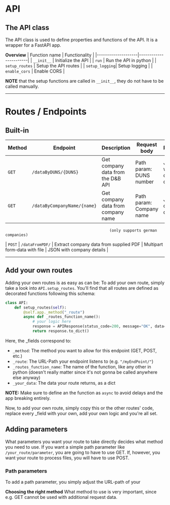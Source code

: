 # **API**

## The API class
The API class is used to define properties and functions of the API.
It is a wrapper for a FastAPI app.

**Overview**
| Function name      | Functionality         |
|--------------------|-----------------------|
| ```__init__```     | Initialize the API    |
| ```run```          | Run the API in python |
| ```setup_routes``` | Setup the API routes  |
| ```setup_logging```| Setup logging         |
| ```enable_cors```  | Enable CORS           |

**NOTE** that the setup functions are called in ```__init__```, they do not
have to be called manually.

---

# Routes / Endpoints

## Built-in
| Method     | Endpoint                         | Description                            | Request body                  | Response                   |
|------------|----------------------------------|----------------------------------------|-------------------------------|----------------------------|
| ```GET```  | ```/dataByDUNS/{DUNS}```         | Get company data from the D&B API      | Path param: DUNS number       | JSON with company details  |
| ```GET```  | ```/dataByCompanyName/{name}```  | Get company data from company name     | Path param: Company name      | Json with company details  |
                                                  (only supports german companies)                                                                    
| ```POST``` | ```/dataFromPDF/```              | Extract company data from supplied PDF | Multipart form-data with file | JSON with company details  |

---

## Add your own routes
Adding your own routes is as easy as can be:
To add your own route, simply take a look into ```API.setup_routes```. You'll find 
that all routes are defined as decorated functions following this schema:
```python
class API:
    def setup_routes(self):
        @self.app._method("_route")
        async def _routes_function_name():
            # your logic here
            response = APIResponse(status_code=200, message="OK", data=_your_data)
            return response.to_dict()
```
Here, the _fields correspond to:
- ```_method```: The method you want to allow for this endpoint (GET, POST, etc.)
- ```_route```: The URL-Path your endpoint listens to (e.g. ```"/myEndPoint/"```)
- ```_routes_function_name```: The name of the function, like any other in python 
    (doesn't really matter since it's not gonna be called anywhere else anyway)
- ```_your_data```: The data your route returns, as a dict

**NOTE:** Make sure to define an the function as ```async``` to avoid delays and
the app breaking entirely.

Now, to add your own route, simply copy this or the other routes' code, replace
every _field with your own, add your own logic and you're all set.

## Adding parameters
What parameters you want your route to take directly decides what method you need
to use. If you want a simple path parameter like ```/your_route/parameter```, you
are going to have to use GET. If, however, you want your route to process files,
you will have to use POST.

### Path parameters
To add a path parameter, you simply adjust the URL-path of your 

**Choosing the right method**
What method to use is very important, since e.g. GET cannot be used with additional
request data. 